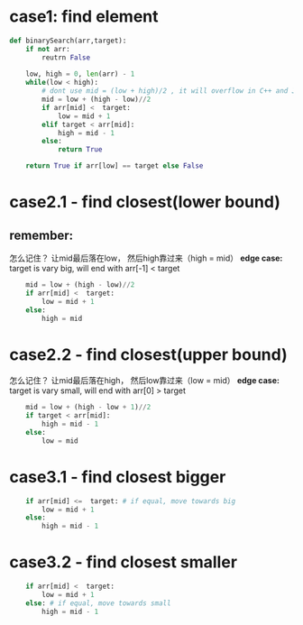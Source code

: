 # case1: find element
```py
def binarySearch(arr,target):
    if not arr:
        reutrn False
    
    low, high = 0, len(arr) - 1
    while(low < high):
        # dont use mid = (low + high)/2 , it will overflow in C++ and Java
        mid = low + (high - low)//2  
        if arr[mid] <  target:
            low = mid + 1
        elif target < arr[mid]:
            high = mid - 1
        else:
            return True

    return True if arr[low] == target else False
```

# case2.1 - find closest(lower bound) 
## remember: 
怎么记住？ 让mid最后落在low， 然后high靠过来（high = mid）
**edge case:** target is vary big, will end with arr[-1] < target
```py
    mid = low + (high - low)//2 
    if arr[mid] <  target:
        low = mid + 1 
    else:
        high = mid
```

# case2.2 - find closest(upper bound) 
怎么记住？ 让mid最后落在high， 然后low靠过来（low = mid）
**edge case:** target is vary small, will end with arr[0] > target
```py
    mid = low + (high - low + 1)//2 
    if target < arr[mid]:
        high = mid - 1 
    else:
        low = mid
```
  
    

# case3.1 - find closest bigger
```py
    if arr[mid] <=  target: # if equal, move towards big
        low = mid + 1 
    else:
        high = mid - 1
```

# case3.2 - find closest smaller
```py
    if arr[mid] <  target:
        low = mid + 1 
    else: # if equal, move towards small
        high = mid - 1
```

